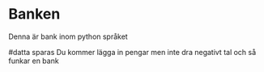 # Banken
Denna är bank inom python språket

#datta sparas
Du kommer lägga in pengar men inte dra negativt tal och så funkar en bank

